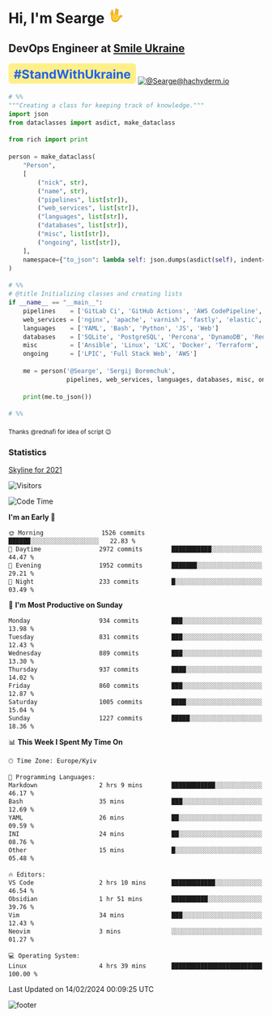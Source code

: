 # Hi, I'm Searge <img src="images/vulcan.webp" style="display: inline-block; margin: 0; height: 2rem" alt="Vulcan salute" />

## DevOps Engineer at [Smile Ukraine](https://smile-ukraine.com/en)

[![Stand With Ukraine](https://raw.githubusercontent.com/vshymanskyy/StandWithUkraine/main/badges/StandWithUkraine.svg)](https://stand-with-ukraine.pp.ua)
<a rel="me" href="https://hachyderm.io/@Searge">![@Searge@hachyderm.io](https://img.shields.io/badge/-@Searge-%232B90D9?logo=mastodon&logoColor=white)</a>

```python
# %%
"""Creating a class for keeping track of knowledge."""
import json
from dataclasses import asdict, make_dataclass

from rich import print

person = make_dataclass(
    "Person",
    [
        ("nick", str),
        ("name", str),
        ("pipelines", list[str]),
        ("web_services", list[str]),
        ("languages", list[str]),
        ("databases", list[str]),
        ("misc", list[str]),
        ("ongoing", list[str]),
    ],
    namespace={"to_json": lambda self: json.dumps(asdict(self), indent=4)},
)

# %%
# @title Initializing classes and creating lists
if __name__ == "__main__":
    pipelines    = ['GitLab Ci', 'GitHub Actions', 'AWS CodePipeline', 'Jenkins']
    web_services = ['nginx', 'apache', 'varnish', 'fastly', 'elastic', 'solr']
    languages    = ['YAML', 'Bash', 'Python', 'JS', 'Web']
    databases    = ['SQLite', 'PostgreSQL', 'Percona', 'DynamoDB', 'Redis']
    misc         = ['Ansible', 'Linux', 'LXC', 'Docker', 'Terraform', 'AWS']
    ongoing      = ['LPIC', 'Full Stack Web', 'AWS']

    me = person('@Searge', 'Sergij Boremchuk',
                pipelines, web_services, languages, databases, misc, ongoing)

    print(me.to_json())

# %%

```

<sub>Thanks @rednafi for idea of script :wink:</sub>

### Statistics

[Skyline for 2021](https://skyline.github.com/Searge/2021)

![Visitors](https://komarev.com/ghpvc/?username=searge&label=Profile%20views&color=0e75b6&style=flat) 
<!--START_SECTION:waka-->
![Code Time](http://img.shields.io/badge/Code%20Time-2%2C419%20hrs%2013%20mins-blue)

**I'm an Early 🐤** 

```text
🌞 Morning                1526 commits        ██████░░░░░░░░░░░░░░░░░░░   22.83 % 
🌆 Daytime                2972 commits        ███████████░░░░░░░░░░░░░░   44.47 % 
🌃 Evening                1952 commits        ███████░░░░░░░░░░░░░░░░░░   29.21 % 
🌙 Night                  233 commits         █░░░░░░░░░░░░░░░░░░░░░░░░   03.49 % 
```
📅 **I'm Most Productive on Sunday** 

```text
Monday                   934 commits         ███░░░░░░░░░░░░░░░░░░░░░░   13.98 % 
Tuesday                  831 commits         ███░░░░░░░░░░░░░░░░░░░░░░   12.43 % 
Wednesday                889 commits         ███░░░░░░░░░░░░░░░░░░░░░░   13.30 % 
Thursday                 937 commits         ████░░░░░░░░░░░░░░░░░░░░░   14.02 % 
Friday                   860 commits         ███░░░░░░░░░░░░░░░░░░░░░░   12.87 % 
Saturday                 1005 commits        ████░░░░░░░░░░░░░░░░░░░░░   15.04 % 
Sunday                   1227 commits        █████░░░░░░░░░░░░░░░░░░░░   18.36 % 
```


📊 **This Week I Spent My Time On** 

```text
🕑︎ Time Zone: Europe/Kyiv

💬 Programming Languages: 
Markdown                 2 hrs 9 mins        ████████████░░░░░░░░░░░░░   46.17 % 
Bash                     35 mins             ███░░░░░░░░░░░░░░░░░░░░░░   12.69 % 
YAML                     26 mins             ██░░░░░░░░░░░░░░░░░░░░░░░   09.59 % 
INI                      24 mins             ██░░░░░░░░░░░░░░░░░░░░░░░   08.76 % 
Other                    15 mins             █░░░░░░░░░░░░░░░░░░░░░░░░   05.48 % 

🔥 Editors: 
VS Code                  2 hrs 10 mins       ████████████░░░░░░░░░░░░░   46.54 % 
Obsidian                 1 hr 51 mins        ██████████░░░░░░░░░░░░░░░   39.76 % 
Vim                      34 mins             ███░░░░░░░░░░░░░░░░░░░░░░   12.43 % 
Neovim                   3 mins              ░░░░░░░░░░░░░░░░░░░░░░░░░   01.27 % 

💻 Operating System: 
Linux                    4 hrs 39 mins       █████████████████████████   100.00 % 
```


 Last Updated on 14/02/2024 00:09:25 UTC
<!--END_SECTION:waka-->

![footer](https://capsule-render.vercel.app/api?type=waving&color=gradient&customColorList=14,21&height=82&section=footer)
